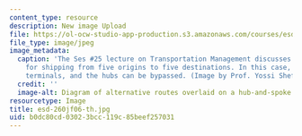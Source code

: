 ```yaml
---
content_type: resource
description: New image Upload
file: https://ol-ocw-studio-app-production.s3.amazonaws.com/courses/esd-260j-logistics-systems-fall-2006/b0dc80cd03023bcc119c85beef257031_esd-260jf06-th.jpg
file_type: image/jpeg
image_metadata:
  caption: 'The Ses #25 lecture on Transportation Management discusses various arrangements
    for shipping from five origins to five destinations. In this case, there are regional
    terminals, and the hubs can be bypassed. (Image by Prof. Yossi Sheffi.)'
  credit: ''
  image-alt: Diagram of alternative routes overlaid on a hub-and-spoke arrangement.
resourcetype: Image
title: esd-260jf06-th.jpg
uid: b0dc80cd-0302-3bcc-119c-85beef257031
---
```

